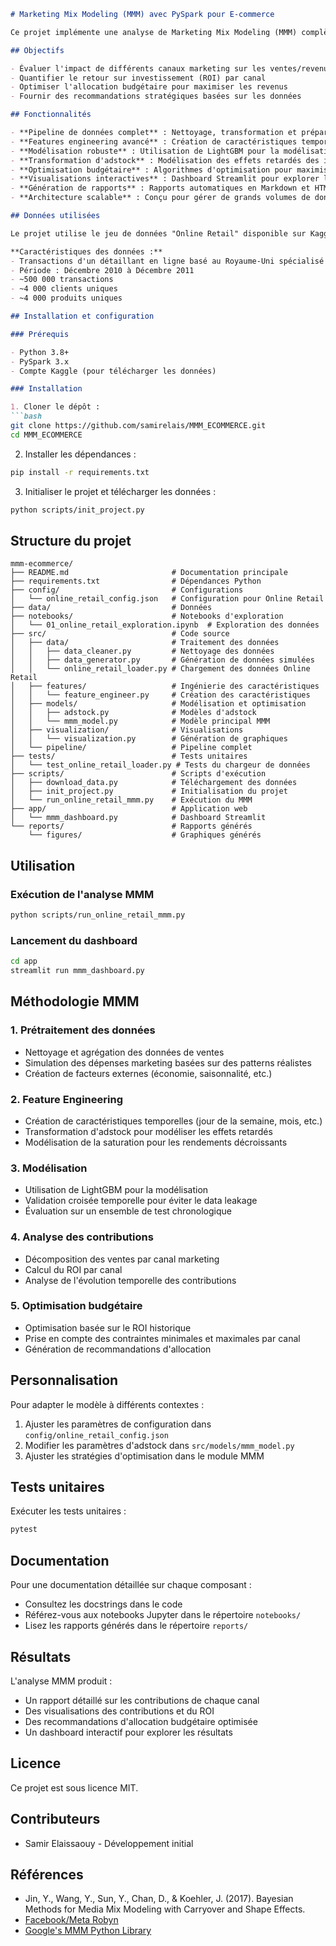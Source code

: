 ```markdown
# Marketing Mix Modeling (MMM) avec PySpark pour E-commerce

Ce projet implémente une analyse de Marketing Mix Modeling (MMM) complète avec PySpark pour optimiser l'allocation budgétaire marketing d'un détaillant en ligne. Il utilise les données Open Source "Online Retail" de Kaggle et est structuré comme une solution prête pour la production.

## Objectifs

- Évaluer l'impact de différents canaux marketing sur les ventes/revenus
- Quantifier le retour sur investissement (ROI) par canal
- Optimiser l'allocation budgétaire pour maximiser les revenus
- Fournir des recommandations stratégiques basées sur les données

## Fonctionnalités

- **Pipeline de données complet** : Nettoyage, transformation et préparation des données pour le modeling
- **Features engineering avancé** : Création de caractéristiques temporelles, saisonnières et de retard (lag features)
- **Modélisation robuste** : Utilisation de LightGBM pour la modélisation avancée
- **Transformation d'adstock** : Modélisation des effets retardés des investissements marketing
- **Optimisation budgétaire** : Algorithmes d'optimisation pour maximiser le ROI
- **Visualisations interactives** : Dashboard Streamlit pour explorer les résultats
- **Génération de rapports** : Rapports automatiques en Markdown et HTML
- **Architecture scalable** : Conçu pour gérer de grands volumes de données avec PySpark

## Données utilisées

Le projet utilise le jeu de données "Online Retail" disponible sur Kaggle : [https://www.kaggle.com/datasets/vijayuv/onlineretail](https://www.kaggle.com/datasets/vijayuv/onlineretail)

**Caractéristiques des données :**
- Transactions d'un détaillant en ligne basé au Royaume-Uni spécialisé dans les cadeaux
- Période : Décembre 2010 à Décembre 2011
- ~500 000 transactions
- ~4 000 clients uniques
- ~4 000 produits uniques

## Installation et configuration

### Prérequis

- Python 3.8+
- PySpark 3.x
- Compte Kaggle (pour télécharger les données)

### Installation

1. Cloner le dépôt :
```bash
git clone https://github.com/samirelais/MMM_ECOMMERCE.git
cd MMM_ECOMMERCE
```

2. Installer les dépendances :
```bash
pip install -r requirements.txt
```

3. Initialiser le projet et télécharger les données :
```bash
python scripts/init_project.py
```

## Structure du projet

```
mmm-ecommerce/
├── README.md                       # Documentation principale
├── requirements.txt                # Dépendances Python
├── config/                         # Configurations
│   └── online_retail_config.json   # Configuration pour Online Retail
├── data/                           # Données
├── notebooks/                      # Notebooks d'exploration
│   └── 01_online_retail_exploration.ipynb  # Exploration des données
├── src/                            # Code source
│   ├── data/                       # Traitement des données
│   │   ├── data_cleaner.py         # Nettoyage des données
│   │   ├── data_generator.py       # Génération de données simulées
│   │   └── online_retail_loader.py # Chargement des données Online Retail
│   ├── features/                   # Ingénierie des caractéristiques
│   │   └── feature_engineer.py     # Création des caractéristiques
│   ├── models/                     # Modélisation et optimisation
│   │   ├── adstock.py              # Modèles d'adstock
│   │   └── mmm_model.py            # Modèle principal MMM
│   ├── visualization/              # Visualisations
│   │   └── visualization.py        # Génération de graphiques
│   └── pipeline/                   # Pipeline complet
├── tests/                          # Tests unitaires
│   └── test_online_retail_loader.py # Tests du chargeur de données
├── scripts/                        # Scripts d'exécution
│   ├── download_data.py            # Téléchargement des données
│   ├── init_project.py             # Initialisation du projet
│   └── run_online_retail_mmm.py    # Exécution du MMM
├── app/                            # Application web
│   └── mmm_dashboard.py            # Dashboard Streamlit
└── reports/                        # Rapports générés
    └── figures/                    # Graphiques générés
```

## Utilisation

### Exécution de l'analyse MMM

```bash
python scripts/run_online_retail_mmm.py
```

### Lancement du dashboard

```bash
cd app
streamlit run mmm_dashboard.py
```

## Méthodologie MMM

### 1. Prétraitement des données

- Nettoyage et agrégation des données de ventes
- Simulation des dépenses marketing basées sur des patterns réalistes
- Création de facteurs externes (économie, saisonnalité, etc.)

### 2. Feature Engineering

- Création de caractéristiques temporelles (jour de la semaine, mois, etc.)
- Transformation d'adstock pour modéliser les effets retardés
- Modélisation de la saturation pour les rendements décroissants

### 3. Modélisation

- Utilisation de LightGBM pour la modélisation
- Validation croisée temporelle pour éviter le data leakage
- Évaluation sur un ensemble de test chronologique

### 4. Analyse des contributions

- Décomposition des ventes par canal marketing
- Calcul du ROI par canal
- Analyse de l'évolution temporelle des contributions

### 5. Optimisation budgétaire

- Optimisation basée sur le ROI historique
- Prise en compte des contraintes minimales et maximales par canal
- Génération de recommandations d'allocation

## Personnalisation

Pour adapter le modèle à différents contextes :

1. Ajuster les paramètres de configuration dans `config/online_retail_config.json`
2. Modifier les paramètres d'adstock dans `src/models/mmm_model.py`
3. Ajuster les stratégies d'optimisation dans le module MMM

## Tests unitaires

Exécuter les tests unitaires :

```bash
pytest
```

## Documentation

Pour une documentation détaillée sur chaque composant :
- Consultez les docstrings dans le code
- Référez-vous aux notebooks Jupyter dans le répertoire `notebooks/`
- Lisez les rapports générés dans le répertoire `reports/`

## Résultats

L'analyse MMM produit :
- Un rapport détaillé sur les contributions de chaque canal
- Des visualisations des contributions et du ROI
- Des recommandations d'allocation budgétaire optimisée
- Un dashboard interactif pour explorer les résultats

## Licence

Ce projet est sous licence MIT.

## Contributeurs

- Samir Elaissaouy - Développement initial

## Références

- Jin, Y., Wang, Y., Sun, Y., Chan, D., & Koehler, J. (2017). Bayesian Methods for Media Mix Modeling with Carryover and Shape Effects.
- [Facebook/Meta Robyn](https://github.com/facebookexperimental/Robyn)
- [Google's MMM Python Library](https://github.com/google/lightweight_mmm)
```
